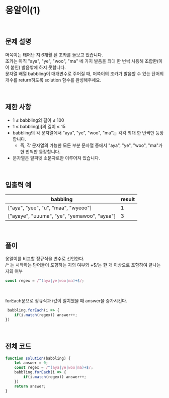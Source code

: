# 옹알이(1)

<br>

## 문제 설명

머쓱이는 태어난 지 6개월 된 조카를 돌보고 있습니다.</br>
조카는 아직 "aya", "ye", "woo", "ma" 네 가지 발음을 최대 한 번씩 사용해 조합한(이어 붙인) 발음밖에 하지 못합니다.</br>
문자열 배열 babbling이 매개변수로 주어질 때, 머쓱이의 조카가 발음할 수 있는 단어의 개수를 return하도록 solution 함수를 완성해주세요.</br>

<br>

## 제한 사항

- 1 ≤ babbling의 길이 ≤ 100
- 1 ≤ babbling[i]의 길이 ≤ 15
- babbling의 각 문자열에서 "aya", "ye", "woo", "ma"는 각각 최대 한 번씩만 등장합니다.
  - 즉, 각 문자열의 가능한 모든 부분 문자열 중에서 "aya", "ye", "woo", "ma"가 한 번씩만 등장합니다.
- 문자열은 알파벳 소문자로만 이루어져 있습니다.

<br>

## 입출력 예

|babbling|result|
|---|---|
|["aya", "yee", "u", "maa", "wyeoo"]|1|
|["ayaye", "uuuma", "ye", "yemawoo", "ayaa"]|3|

<br>

## 풀이

옹알이를 비교할 정규식을 변수로 선언한다.</br>
/^ 는 시작하는 단어들이 포함하는 지의 여부와 +$/는 한 개 이상으로 포함하여 끝나는지의 여부

````javascript
const regex = /^(aya|ye|woo|ma)+$/;
````

<br>

forEach문으로 정규식과 i값이 일치했을 때 answer을 증가시킨다.

````javascript
 babbling.forEach(i => {
    if(i.match(regex)) answer++;
})
````

<br>

## 전체 코드

````javascript
function solution(babbling) {
    let answer = 0;
    const regex = /^(aya|ye|woo|ma)+$/;
    babbling.forEach(i => {
        if(i.match(regex)) answer++;
    })
    return answer;
}
````

